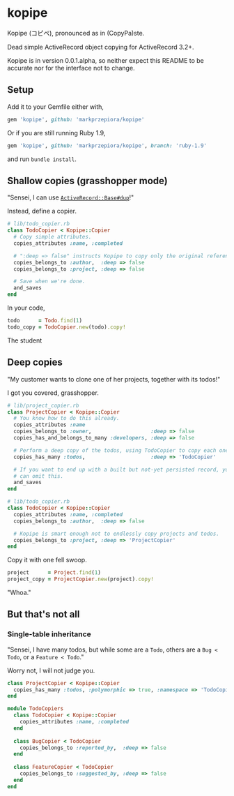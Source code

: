 kopipe
======

Kopipe (コピペ), pronounced as in (CopyPa)ste.

Dead simple ActiveRecord object copying for ActiveRecord 3.2+.

Kopipe is in version 0.0.1.alpha, so neither expect this README to be accurate nor for the interface not to change.


Setup
-----

Add it to your Gemfile either with,

```ruby
gem 'kopipe', github: 'markprzepiora/kopipe'
```

Or if you are still running Ruby 1.9,

```ruby
gem 'kopipe', github: 'markprzepiora/kopipe', branch: 'ruby-1.9'
```

and run ```bundle install```.


Shallow copies (grasshopper mode)
---------------------------------

"Sensei, I can use [```ActiveRecord::Base#dup```](http://apidock.com/rails/ActiveRecord/Base/dup)!"

Instead, define a copier.

```ruby
# lib/todo_copier.rb
class TodoCopier < Kopipe::Copier
  # Copy simple attributes.
  copies_attributes :name, :completed

  # ":deep => false" instructs Kopipe to copy only the original references.
  copies_belongs_to :author,  :deep => false
  copies_belongs_to :project, :deep => false

  # Save when we're done.
  and_saves
end
```

In your code,

```ruby
todo      = Todo.find(1)
todo_copy = TodoCopier.new(todo).copy!
```

The student 


Deep copies
-----------

"My customer wants to clone one of her projects, together with its todos!"

I got you covered, grasshopper.

```ruby
# lib/project_copier.rb
class ProjectCopier < Kopipe::Copier
  # You know how to do this already.
  copies_attributes :name
  copies_belongs_to :owner,                   :deep => false
  copies_has_and_belongs_to_many :developers, :deep => false

  # Perform a deep copy of the todos, using TodoCopier to copy each one.
  copies_has_many :todos,                     :deep => 'TodoCopier'

  # If you want to end up with a built but not-yet persisted record, you
  # can omit this.
  and_saves
end

# lib/todo_copier.rb
class TodoCopier < Kopipe::Copier
  copies_attributes :name, :completed
  copies_belongs_to :author,  :deep => false

  # Kopipe is smart enough not to endlessly copy projects and todos.
  copies_belongs_to :project, :deep => 'ProjectCopier'
end
```

Copy it with one fell swoop.

```ruby
project      = Project.find(1)
project_copy = ProjectCopier.new(project).copy!
```

"Whoa."


But that's not all
------------------

### Single-table inheritance #########

"Sensei, I have many todos, but while some are a ```Todo```, others are a ```Bug < Todo```, or a ```Feature < Todo```."

Worry not, I will not judge you.

```ruby
class ProjectCopier < Kopipe::Copier
  copies_has_many :todos, :polymorphic => true, :namespace => 'TodoCopiers'
end

module TodoCopiers
  class TodoCopier < Kopipe::Copier
    copies_attributes :name, :completed
  end
  
  class BugCopier < TodoCopier
    copies_belongs_to :reported_by,  :deep => false
  end
  
  class FeatureCopier < TodoCopier
    copies_belongs_to :suggested_by, :deep => false
  end
end
```
